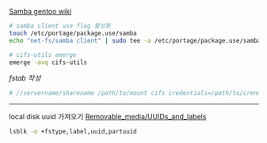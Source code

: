 [Samba gentoo wiki](https://wiki.gentoo.org/wiki/Samba)

``` bash
# samba client use flag 활성화
touch /etc/portage/package.use/samba
echo "net-fs/samba client" | sudo tee -a /etc/portage/package.use/samba

# cifs-utils emerge
emerge -avq cifs-utils
```

*fstab 작성*
```bash
# //servername/sharename /path/to/mount cifs credentials=/path/to/crendentials,uid=1000,gid=1000,iocharset=utf8
```

---

local disk uuid 가져오기
[Removable_media/UUIDs_and_labels](https://wiki.gentoo.org/wiki/Removable_media#UUIDs_and_labels)

```bash
lsblk -o +fstype,label,uuid,partuuid
```
